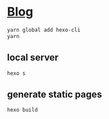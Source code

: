 # [Blog](https://cromarmot.github.io/Blog)

```bash
yarn global add hexo-cli
yarn
```

## local server

```bash
hexo s
```

## generate static pages

```bash
hexo build
```
